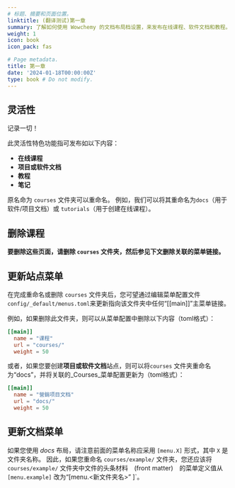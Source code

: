 ```yaml
---
# 标题、摘要和页面位置。
linktitle: (翻译测试)第一章
summary: 了解如何使用 Wowchemy 的文档布局档设置，来发布在线课程、软件文档和教程。
weight: 1
icon: book
icon_pack: fas

# Page metadata.
title: 第一章
date: '2024-01-18T00:00:00Z'
type: book # Do not modify.
---
```


## 灵活性

记录一切！

此灵活性特色功能指可发布如以下内容：

- **在线课程**
- **项目或软件文档**
- **教程**
- **笔记**

原名命为 `courses` 文件夹可以重命名。 例如，我们可以将其重命名为`docs`（用于软件/项目文档）或 `tutorials`（用于创建在线课程）。

## 删除课程

**要删除这些页面，请删除 `courses` 文件夹，然后参见下文删除关联的菜单链接。**

## 更新站点菜单

在完成重命名或删除 `courses` 文件夹后，您可望通过编辑菜单配置文件`config/_default/menus.toml`来更新指向该文件夹中任何“[[main]]”主菜单链接。

例如，如果删除此文件夹，则可以从菜单配置中删除以下内容（toml格式）：

```toml
[[main]]
  name = "课程"
  url = "courses/"
  weight = 50
```

或者，如果您要创建**项目或软件文档**站点，则可以将`courses` 文件夹重命名为“docs”，并将关联的_Courses_菜单配置更新为（toml格式）：

```toml
[[main]]
  name = "營銷项目文档"
  url = "docs/"
  weight = 50
```

## 更新文档菜单

如果您使用 _docs_ 布局，请注意前面的菜单名称应采用 `[menu.X]` 形式，其中 `X` 是文件夹名称。 因此，如果您重命名 `courses/example/` 文件夹，您还应该将`courses/example/` 文件夹中文件的头条材料　(front matter)　的菜单定义值从 `[menu.example]`  改为“[menu.<新文件夹名>” ]`。
